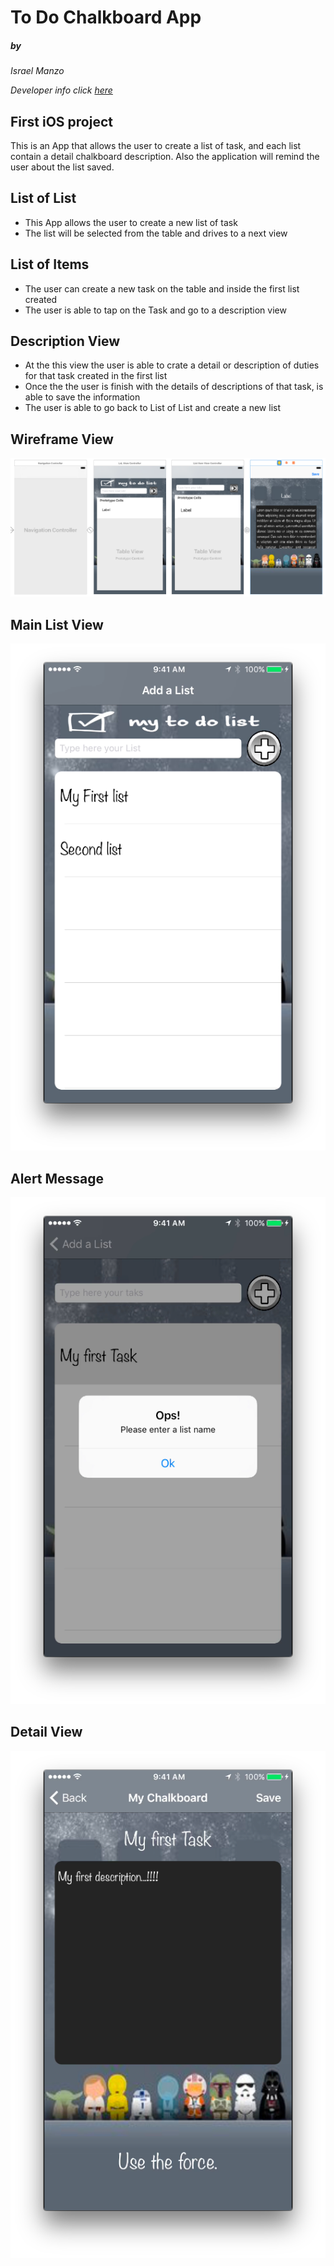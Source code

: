 # To Do Chalkboard App

##### by

*Israel Manzo*

*Developer info click [here](https://www.linkedin.com/in/israel-manzo/)*

## First iOS project
This is an App that allows the user to create a list of task, and each list contain a detail chalkboard description. Also the application will remind the user about the list saved.

## List of List
* This App allows the user to create a new list of task
* The list will be selected from the table and drives to a next view

## List of Items
* The user can create a new task on the table and inside the first list created
* The user is able to tap on the Task and go to a description view

## Description View
* At the this view the user is able to crate a detail or description of duties for that task created in the first list
* Once the the user is finish with the details of descriptions of that task, is able to save the information
* The user is able to go back to List of List and create a new list

## Wireframe View 

![Alt Image Text](image/todo.png)

## Main List View

![Alt Image Text](image/MainScreenShot.png)

## Alert Message

![Alt Image Text](image/AlertScreenShot.png)

## Detail View

![Alt Image Text](image/DetailScreenShot.png)

